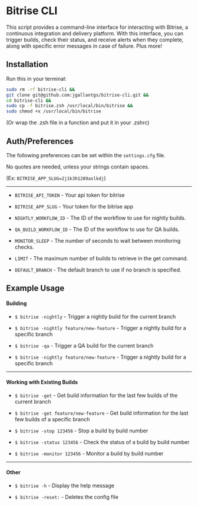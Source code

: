 # Bitrise CLI

This script provides a command-line interface for interacting with Bitrise, a continuous integration and delivery platform. With this interface, you can trigger builds, check their status, and receive alerts when they complete, along with specific error messages in case of failure. Plus more!

## Installation

Run this in your terminal:
```sh
sudo rm -rf bitrise-cli &&
git clone git@github.com:jgallantgs/bitrise-cli.git &&
cd bitrise-cli &&
sudo cp -f bitrise.zsh /usr/local/bin/bitrise &&
sudo chmod +x /usr/local/bin/bitrise
```
(Or wrap the .zsh file in a function and put it in your .zshrc)

## Auth/Preferences
The following preferences can be set within the `settings.cfg` file.

No quotes are needed, unless your strings contain spaces.

(Ex: `BITRISE_APP_SLUG=2j1k3h1289aslkdj`)


------------


- `BITRISE_API_TOKEN` - Your api token for bitrise

- `BITRISE_APP_SLUG` - Your token for the bitrise app

- `NIGHTLY_WORKFLOW_ID` - The ID of the workflow to use for nightly builds.

- `QA_BUILD_WORKFLOW_ID` - The ID of the workflow to use for QA builds.

- `MONITOR_SLEEP` - The number of seconds to wait between monitoring checks.

- `LIMIT` - The maximum number of builds to retrieve in the get command.

- `DEFAULT_BRANCH` - The default branch to use if no branch is specified.

## Example Usage

#### Building
- `$ bitrise -nightly` - Trigger a nightly build for the current branch

- `$ bitrise -nightly feature/new-feature` - Trigger a nightly build for a specific branch

- `$ bitrise -qa` - Trigger a QA build for the current branch

- `$ bitrise -nightly feature/new-feature` - Trigger a nightly build for a specific branch

------------
#### Working with Existing Builds
- `$ bitrise -get` - Get build information for the last few builds of the current branch

- `$ bitrise -get feature/new-feature` - Get build information for the last few builds of a specific branch

- `$ bitrise -stop 123456` - Stop a build by build number

- `$ bitrise -status 123456`  -  Check the status of a build by build number

- `$ bitrise -monitor 123456` -  Monitor a build by build number

------------
#### Other
- `$ bitrise -h` -  Display the help message

- `$ bitrise -reset:` -   Deletes the config file
